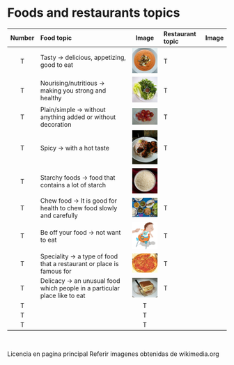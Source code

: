 # **Foods and restaurants topics**

**Number** |**Food topic** | **Image** | **Restaurant topic** | **Image**
:--: |:-- | :--: | :-- | :--:
T | Tasty -> delicious, appetizing, good to eat |![](https://github.com/fgcoca/English-topics/blob/master/128px/Tasty.jpg) | T | ![]()
T | Nourising/nutritious -> making you strong and healthy| ![](https://github.com/fgcoca/English-topics/blob/master/128px/Salad.jpg) | T | ![]()
T | Plain/simple -> without anything added or without decoration | ![](https://github.com/fgcoca/English-topics/blob/master/128px/Tomatoes.jpg) | T | ![]()
T | Spicy -> with a hot taste | ![](https://github.com/fgcoca/English-topics/blob/master/128px/Chicken_Tikka.jpg) | T | ![]()
T | Starchy foods -> food that contains a lot of starch | ![](https://github.com/fgcoca/English-topics/blob/master/128px/Rice.jpg) 
T | Chew food -> It is good for health to chew food slowly and carefully | ![](https://github.com/fgcoca/English-topics/blob/master/128px/Thai_lunch.jpg) | T | ![]()
T | Be off your food -> not want to eat | ![](https://github.com/fgcoca/English-topics/blob/master/128px/BabyRE.png) | T | ![]()
T | Speciality -> a type of food that a restaurant or place is famous for | ![](https://github.com/fgcoca/English-topics/blob/master/128px/pizza.jpg) | T | ![]()
T | Delicacy -> an unusual food which people in a particular place like to eat | ![](https://github.com/fgcoca/English-topics/blob/master/128px/Tiramisu.jpg) | T | ![]()
T | ![]() | T | ![]()
T | ![]() | T | ![]()
T | ![]() | T | ![]()
![]()

Licencia en pagina principal
Referir imagenes obtenidas de wikimedia.org

